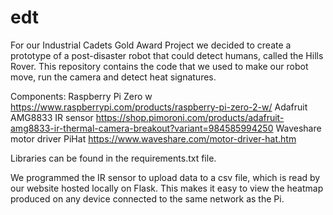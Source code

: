 # edt

For our Industrial Cadets Gold Award Project we decided to create a prototype of a post-disaster robot that could detect humans, called the Hills Rover.
This repository contains the code that we used to make our robot move, run the camera and detect heat signatures.

Components:
Raspberry Pi Zero w https://www.raspberrypi.com/products/raspberry-pi-zero-2-w/
Adafruit AMG8833 IR sensor https://shop.pimoroni.com/products/adafruit-amg8833-ir-thermal-camera-breakout?variant=984585994250
Waveshare motor driver PiHat https://www.waveshare.com/motor-driver-hat.htm

Libraries can be found in the requirements.txt file.

We programmed the IR sensor to upload data to a csv file, which is read by our website hosted locally on Flask.
This makes it easy to view the heatmap produced on any device connected to the same network as the Pi. 
